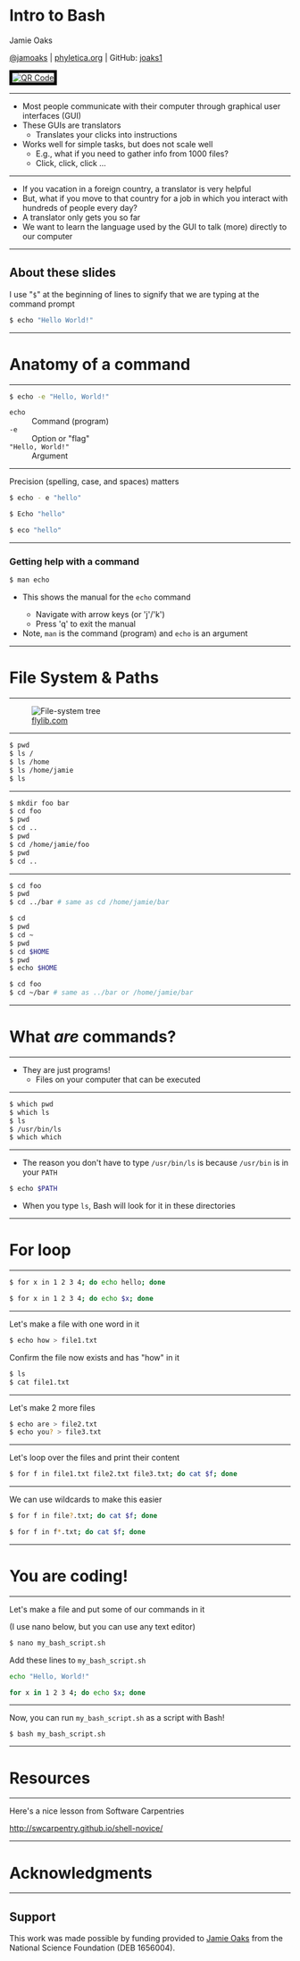# Intro to Bash

Jamie Oaks

[@jamoaks](https://twitter.com/jamoaks) | [phyletica.org](http://phyletica.org) | GitHub: [joaks1](https://github.com/joaks1)

<a href="http://phyletica.org/slides/bash"><img src="../images/qr-code-bash-intro.png" alt="QR Code" style="border:5px solid black;max-height: 150px;" /></a>

---

<ul>
	<li>
        Most people communicate with their computer through graphical user
        interfaces (GUI)
    </li>
	<li class="fragment fade-up">
        These GUIs are translators
        <ul>
            <li>
                Translates your clicks into instructions
            </li>
        </ul>
    </li>
	<li class="fragment fade-up">
        Works well for simple tasks, but does not scale well
        <ul>
            <li>
                E.g., what if you need to gather info from 1000
                files?
            </li>
            <li>
                Click, click, click &#8230;
            </li>
        </ul>
    </li>
</ul>

---

<ul>
	<li class="fragment fade-up">
        If you vacation in a foreign country, a translator is very helpful
    </li>
	<li class="fragment fade-up">
        But, what if you move to that country for a job in which you interact
        with hundreds of people every day?
    </li>
	<li class="fragment fade-up">
        A translator only gets you so far
    </li>
	<li class="fragment fade-up">
        We want to learn the language used by the GUI to talk (more) directly
        to our computer
    </li>
</ul>

---

## About these slides

I use "<code>$</code>" at the beginning of lines to signify that we are typing at the
command prompt

```bash
$ echo "Hello World!"
```


***

# Anatomy of a command

---

```bash
$ echo -e "Hello, World!"
```

<dl>
    <dt class = "fragment fade-up">
        <code>echo</code>
    </dt>
        <dd class = "fragment fade-up">
            Command (program)
        </dd>
    <dt class = "fragment fade-up">
        <code>-e</code>
    </dt>
        <dd class = "fragment fade-up">
            Option or "flag"
        </dd>
    <dt class = "fragment fade-up">
        <code>"Hello, World!"</code>
    </dt>
        <dd class = "fragment fade-up">
            Argument
        </dd>
<dl>


---

Precision (spelling, case, and spaces) matters

```bash
$ echo - e "hello"
```

```bash
$ Echo "hello"
```

```bash
$ eco "hello"
```

---

### Getting help with a command


```bash
$ man echo
```

<ul>
	<li class="fragment fade-up">
        This shows the manual for the <code class="ilcode">echo</code> command
    </li>
    <ul>
    	<li class="fragment fade-up">
            Navigate with arrow keys (or 'j'/'k')
        </li>
    	<li class="fragment fade-up">
            Press 'q' to exit the manual
        </li>
    </ul>
	<li class="fragment fade-up">
        Note, <code>man</code> is the command (program)
        and <code>echo</code> is an argument
    </li>
</ul>


***

# File System & Paths

---

<figure>
    <img src="../images/file-system-tree.gif" alt="File-system tree" style="max-width: 100%; height: auto;">
    <figcaption><a href="https://flylib.com/books/en/1.295.1.47/1/">flylib.com</a></figcaption>
</figure>

---

```bash
$ pwd
$ ls /
$ ls /home
$ ls /home/jamie
$ ls
```
---

```bash
$ mkdir foo bar
$ cd foo
$ pwd
$ cd ..
$ pwd
$ cd /home/jamie/foo
$ pwd
$ cd ..
```
---

```bash
$ cd foo
$ pwd
$ cd ../bar # same as cd /home/jamie/bar
```

```bash
$ cd
$ pwd
$ cd ~
$ pwd
$ cd $HOME
$ pwd
$ echo $HOME
```

```bash
$ cd foo
$ cd ~/bar # same as ../bar or /home/jamie/bar
```


***

# What *are* commands?

---

-   They are just programs!
    -   Files on your computer that can be executed


---


```bash
$ which pwd
$ which ls
$ ls
$ /usr/bin/ls
$ which which
```

---

-   The reason you don't have to type `/usr/bin/ls` is because `/usr/bin` is in your `PATH`

```bash
$ echo $PATH
```

-   When you type `ls`, Bash will look for it in these directories


***

# For loop

---

```bash
$ for x in 1 2 3 4; do echo hello; done
```

```bash
$ for x in 1 2 3 4; do echo $x; done
```

---

Let's make a file with one word in it

```bash
$ echo how > file1.txt
```

Confirm the file now exists and has "how" in it

```bash
$ ls
$ cat file1.txt
```

---

Let's make 2 more files

```bash
$ echo are > file2.txt
$ echo you? > file3.txt
```

---

Let's loop over the files and print their content

```bash
$ for f in file1.txt file2.txt file3.txt; do cat $f; done
```

---

We can use wildcards to make this easier

```bash
$ for f in file?.txt; do cat $f; done
```

```bash
$ for f in f*.txt; do cat $f; done
```

***

# You are coding!

---

Let's make a file and put some of our commands in it

(I use nano below, but you can use any text editor)

```bash
$ nano my_bash_script.sh
```

Add these lines to `my_bash_script.sh`

```bash
echo "Hello, World!"

for x in 1 2 3 4; do echo $x; done
```

---

Now, you can run `my_bash_script.sh` as a script with Bash!

```
$ bash my_bash_script.sh
```

***


# Resources 

---

Here's a nice lesson from Software Carpentries

<http://swcarpentry.github.io/shell-novice/>


***

# Acknowledgments

---

## Support
This work was made possible by funding provided to [Jamie
Oaks](http://phyletica.org) from the National Science Foundation (DEB 1656004).
